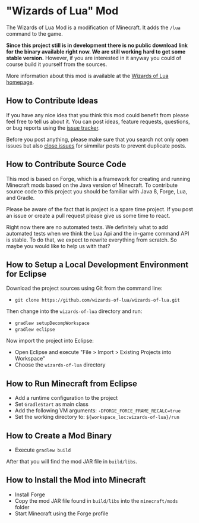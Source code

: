 # "Wizards of Lua" Mod

The Wizards of Lua Mod is a modification of Minecraft. It adds the `/lua` command to the game.

**Since this project still is in development there is no public download link for the binary available right now.
We are still working hard to get some stable version.**
However, if you are interested in it anyway you could of course build it yourself from the sources.

More information about this mod is available at the [Wizards of Lua homepage](http://www.wizards-of-lua.net).

## How to Contribute Ideas
If you have any nice idea that you think this mod could benefit from please feel free to tell us about it. You can post ideas, feature requests, questions, or bug reports using the [issue tracker](https://github.com/wizards-of-lua/wizards-of-lua/issues).

Before you post anything, please make sure that you search not only open issues but also [close issues](https://github.com/wizards-of-lua/wizards-of-lua/pulls?q=is%3Aclosed%20) for simmilar posts to prevent duplicate posts. 

## How to Contribute Source Code
This mod is based on Forge, which is a framework for creating and running Minecraft mods based on the Java version of Minecraft.
To contribute source code to this project you should be familiar with Java 8, Forge, Lua, and Gradle.

Please be aware of the fact that is project is a spare time project. If you post an issue or create a pull request please give us some time to react.

Right now there are no automated tests. We definitely what to add automated tests when we think the Lua Api and the in-game command API is stable. To do that, we expect to rewrite everything from scratch. So maybe you would like to help us with that?

## How to Setup a Local Development Environment for Eclipse
Download the project sources using Git from the command line:
* `git clone https://github.com/wizards-of-lua/wizards-of-lua.git`

Then change into the `wizards-of-lua` directory and run:
* `gradlew setupDecompWorkspace`
* `gradlew eclipse`

Now import the project into Eclipse:
* Open Eclipse and execute "File > Import > Existing Projects into Workspace"
* Choose the `wizards-of-lua` directory

## How to Run Minecraft from Eclipse
* Add a runtime configuration to the project
* Set `GradleStart` as main class
* Add the following VM arguments: `-DFORGE_FORCE_FRAME_RECALC=true`
* Set the working directory to: `${workspace_loc:wizards-of-lua}/run`

## How to Create a Mod Binary
* Execute `gradlew build`

After that you will find the mod JAR file in `build/libs`.

## How to Install the Mod into Minecraft 
* Install Forge
* Copy the mod JAR file found in `build/libs` into the `minecraft/mods` folder
* Start Minecraft using the Forge profile

